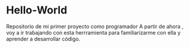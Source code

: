 # Hello-World
Repositorio de mi primer proyecto como programador
A partir de ahora , voy a ir trabajando con esta herrramienta para familiarizarme con ella y  aprender a  desarrollar código.

